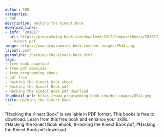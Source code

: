 ```yaml
---
author: TBD
categories:
- PDF
description: Hacking the Kinect Book
download_links:
- info: '201017'
  url: https://programming-book.com/download/2017/ComputerBooks/201017/Hacking the
    Kinect.pdf
image: https://www.programming-book.com/doc-images/8544.png
layout: post
permalink: /hacking-the-kinect-book.html
tags:
- free book download
- free pdf download
- free programming ebook
- pdf free
- Hacking the Kinect Book ebook
- Hacking the Kinect Book pdf
- Hacking the Kinect Book pdf download
thumbnail_url: https://www.programming-book.com/doc-images/8544.png
title: Hacking the Kinect Book
---
```


 
<div class="item-desc text-justify">
  "Hacking the Kinect Book" is available in PDF format. This books is free to download. Learn from this free book and enhance your skills.
  <br>
  #Hacking the Kinect Book ebook, #Hacking the Kinect Book pdf, #Hacking the Kinect Book pdf download
</div>